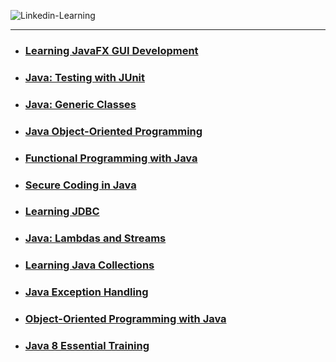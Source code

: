 ![Linkedin-Learning](https://www.aivancity.ai/sites/default/files/2020-09/linkedinlearning.png)

---

- ### [Learning JavaFX GUI Development](https://www.linkedin.com/learning/certificates/68f396c641fd1828fdc26041c65225e3a01850220c39ef788f73ba9499349285?trk=share_certificate)

- ### [Java: Testing with JUnit](https://www.linkedin.com/learning/certificates/8d735334d656bc21e6e408fa9f4dfd00d23f2aa53bcaa732506e4a7c53a31430?trk=share_certificate)

- ### [Java: Generic Classes](https://www.linkedin.com/learning/certificates/9e823f73c659abe3301f5f405d362f6e8de610a16a9cd8b5cdd1a2276cf87039?trk=share_certificate)

- ### [Java Object-Oriented Programming](https://www.linkedin.com/learning/certificates/300774a7950e62b196e725cb55b70390cebfe4a362609eadd060c242352cf716?trk=share_certificate)

- ### [Functional Programming with Java](https://www.linkedin.com/learning/certificates/b820f3865be3d375a7889ab028fe20e8708db06df57a3d496ef2d1e7fc3cad19?trk=share_certificate)

- ### [Secure Coding in Java](https://www.linkedin.com/learning/certificates/0553cff4fba971b6d80a2a015e694bd131fc2ed6cf8189fd50aca753349c6a4d?trk=share_certificate)

- ### [Learning JDBC](https://www.linkedin.com/learning/certificates/19102d7ada4c2805d90c00e506e521cce9ce931e1aab3d9e1a86659015b75a9a?trk=share_certificate)

- ### [Java: Lambdas and Streams](https://www.linkedin.com/learning/certificates/a1dfd1950ee5a63491245e6026e2559e4357fc9a898e33de687a4a52c79425db?trk=share_certificate)

- ### [Learning Java Collections](https://www.linkedin.com/learning/certificates/e637eea1b1458c3e577f38a8f75104940c51588e25cb9a2212dc4af2ca0d84b9?trk=share_certificate)

- ### [Java Exception Handling](https://www.linkedin.com/learning/certificates/94348c39102b15f8714a841f5a8b2fbe79a3b9955dec340887b8a4ff7d2f40e2?trk=share_certificate)

- ### [Object-Oriented Programming with Java](https://www.linkedin.com/learning/certificates/e480e45e7f87bb128642c318497b525d7f0bc7d19d38f99fd7150dda174632df?trk=share_certificate)

- ### [Java 8 Essential Training](https://www.linkedin.com/learning/certificates/21734a506e22e0a372706b0a2468e6cd989943de25bb77aea049ec6873b54090?trk=share_certificate)
